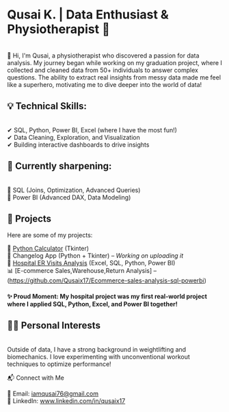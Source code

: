 <h1>Qusai K. | Data Enthusiast & Physiotherapist 🚀</h1><br>
👋 Hi, I'm Qusai, a physiotherapist who discovered a passion for data analysis. My journey began while working on my graduation project, where I collected and cleaned data from 50+ individuals to answer complex questions. The ability to extract real insights from messy data made me feel like a superhero, motivating me to dive deeper into the world of data!

<h2>💡 Technical Skills:</h2><br>
✔ SQL, Python, Power BI, Excel (where I have the most fun!)<br>
✔ Data Cleaning, Exploration, and Visualization<br>
✔ Building interactive dashboards to drive insights<br>

<h2>📌 Currently sharpening:</h2><br>
🎯 SQL (Joins, Optimization, Advanced Queries)<br>
🎯 Power BI (Advanced DAX, Data Modeling)

<h2>📂 Projects</h2>
Here are some of my projects:

🧮 [Python Calculator](https://github.com/Qusaix17/Simple-Calculator-python-code.git) (Tkinter) <br>
📜 Changelog App (Python + Tkinter) – *Working on uploading it* <br>
🏥 [Hospital ER Visits Analysis](https://github.com/Qusaix17/ER-hospital-visits-analysis) (Excel, SQL, Python, Power BI)  <br>
📊 [E-commerce Sales,Warehouse,Return Analysis] – (https://github.com/Qusaix17/Ecommerce-sales-analysis-sql-powerbi) <br>
<h4>✨ Proud Moment: My hospital project was my first real-world project where I applied SQL, Python, Excel, and Power BI together!</h4>

<h2>🏋️‍♂️ Personal Interests</h2><br>
Outside of data, I have a strong background in weightlifting and biomechanics. I love experimenting with unconventional workout techniques to optimize performance!<br>

📬 Connect with Me<br>

📧 Email: iamqusai76@gmail.com<br>
🔗 LinkedIn: www.linkedin.com/in/qusaix17
